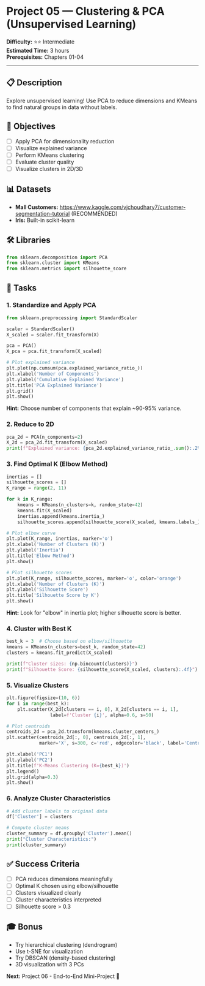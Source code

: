 # Project 05 — Clustering & PCA (Unsupervised Learning)
**Difficulty:** ⭐⭐ Intermediate  
**Estimated Time:** 3 hours  
**Prerequisites:** Chapters 01-04

---

## 📋 Description
Explore unsupervised learning! Use PCA to reduce dimensions and KMeans to find natural groups in data without labels.

## 🎯 Objectives
- [ ] Apply PCA for dimensionality reduction
- [ ] Visualize explained variance
- [ ] Perform KMeans clustering
- [ ] Evaluate cluster quality
- [ ] Visualize clusters in 2D/3D

## 📊 Datasets
- **Mall Customers:** https://www.kaggle.com/vjchoudhary7/customer-segmentation-tutorial (RECOMMENDED)
- **Iris:** Built-in scikit-learn

## 🛠️ Libraries
```python
from sklearn.decomposition import PCA
from sklearn.cluster import KMeans
from sklearn.metrics import silhouette_score
```

## 📝 Tasks

### 1. Standardize and Apply PCA
```python
from sklearn.preprocessing import StandardScaler

scaler = StandardScaler()
X_scaled = scaler.fit_transform(X)

pca = PCA()
X_pca = pca.fit_transform(X_scaled)

# Plot explained variance
plt.plot(np.cumsum(pca.explained_variance_ratio_))
plt.xlabel('Number of Components')
plt.ylabel('Cumulative Explained Variance')
plt.title('PCA Explained Variance')
plt.grid()
plt.show()
```

**Hint:** Choose number of components that explain ~90-95% variance.

### 2. Reduce to 2D
```python
pca_2d = PCA(n_components=2)
X_2d = pca_2d.fit_transform(X_scaled)
print(f"Explained variance: {pca_2d.explained_variance_ratio_.sum():.2%}")
```

### 3. Find Optimal K (Elbow Method)
```python
inertias = []
silhouette_scores = []
K_range = range(2, 11)

for k in K_range:
    kmeans = KMeans(n_clusters=k, random_state=42)
    kmeans.fit(X_scaled)
    inertias.append(kmeans.inertia_)
    silhouette_scores.append(silhouette_score(X_scaled, kmeans.labels_))

# Plot elbow curve
plt.plot(K_range, inertias, marker='o')
plt.xlabel('Number of Clusters (K)')
plt.ylabel('Inertia')
plt.title('Elbow Method')
plt.show()

# Plot silhouette scores
plt.plot(K_range, silhouette_scores, marker='o', color='orange')
plt.xlabel('Number of Clusters (K)')
plt.ylabel('Silhouette Score')
plt.title('Silhouette Score by K')
plt.show()
```

**Hint:** Look for "elbow" in inertia plot; higher silhouette score is better.

### 4. Cluster with Best K
```python
best_k = 3  # Choose based on elbow/silhouette
kmeans = KMeans(n_clusters=best_k, random_state=42)
clusters = kmeans.fit_predict(X_scaled)

print(f"Cluster sizes: {np.bincount(clusters)}")
print(f"Silhouette Score: {silhouette_score(X_scaled, clusters):.4f}")
```

### 5. Visualize Clusters
```python
plt.figure(figsize=(10, 6))
for i in range(best_k):
    plt.scatter(X_2d[clusters == i, 0], X_2d[clusters == i, 1], 
                label=f'Cluster {i}', alpha=0.6, s=50)

# Plot centroids
centroids_2d = pca_2d.transform(kmeans.cluster_centers_)
plt.scatter(centroids_2d[:, 0], centroids_2d[:, 1], 
            marker='X', s=300, c='red', edgecolor='black', label='Centroids')

plt.xlabel('PC1')
plt.ylabel('PC2')
plt.title(f'K-Means Clustering (K={best_k})')
plt.legend()
plt.grid(alpha=0.3)
plt.show()
```

### 6. Analyze Cluster Characteristics
```python
# Add cluster labels to original data
df['Cluster'] = clusters

# Compute cluster means
cluster_summary = df.groupby('Cluster').mean()
print("Cluster Characteristics:")
print(cluster_summary)
```

## ✅ Success Criteria
- [ ] PCA reduces dimensions meaningfully
- [ ] Optimal K chosen using elbow/silhouette
- [ ] Clusters visualized clearly
- [ ] Cluster characteristics interpreted
- [ ] Silhouette score > 0.3

## 🎓 Bonus
- Try hierarchical clustering (dendrogram)
- Use t-SNE for visualization
- Try DBSCAN (density-based clustering)
- 3D visualization with 3 PCs

**Next:** Project 06 - End-to-End Mini-Project 🚀
